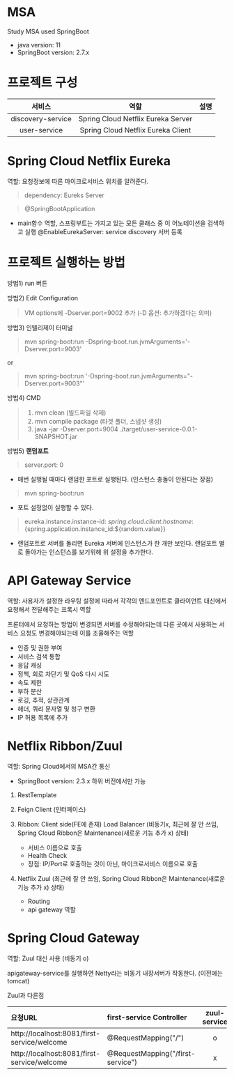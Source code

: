 # MSA

Study MSA used SpringBoot

- java version: 11
- SpringBoot version: 2.7.x

# 프로젝트 구성

|      서비스       |                역할                | 설명 |
| :---------------: | :--------------------------------: | :--: |
| discovery-service | Spring Cloud Netflix Eureka Server |      |
|   user-service    | Spring Cloud Netflix Eureka Client |      |

# Spring Cloud Netflix Eureka

역할: 요청정보에 따른 마이크로서비스 위치를 알려준다.

> dependency: Eureks Server

> @SpringBootApplication

- main함수 역할, 스프링부트는 가지고 있는 모든 클래스 중 이 어노테이션을 검색하고 실행
  @EnableEurekaServer: service discovery 서버 등록

# 프로젝트 실행하는 방법

방법1) run 버튼

방법2) Edit Configuration

> VM options에 -Dserver.port=9002 추가 (-D 옵션: 추가하겠다는 의미)

방법3) 인텔리제이 터미널

> mvn spring-boot:run -Dspring-boot.run.jvmArguments='-Dserver.port=9003'

or

> mvn spring-boot:run '-Dspring-boot.run.jvmArguments="-Dserver.port=9003"'

방법4) CMD

> 1. mvn clean (빌드파일 삭제)
> 2. mvn compile package (타겟 폴더, 스냅샷 생성)
> 3. java -jar -Dserver.port=9004 ./target/user-service-0.0.1-SNAPSHOT.jar

방법5) **랜덤포트**

> server.port: 0

- 매번 실행될 때마다 랜덤한 포트로 실행된다. (인스턴스 충돌이 안된다는 장점)

> mvn spring-boot:run

- 포트 설정없이 실행할 수 있다.

> eureka.instance.instance-id: ${spring.cloud.client.hostname}:${spring.application.instance_id:${random.value}}

- 랜덤포트로 서버를 돌리면 Eureka 서버에 인스턴스가 한 개만 보인다. 랜덤포트 별로 돌아가는 인스턴스를 보기위해 위 설정을 추가한다.

# API Gateway Service

역할: 사용자가 설정한 라우팅 설정에 따라서 각각의 엔드포인트로 클라이언트 대신에서 요청해서 전달해주는 프록시 역할

프론터에서 요청하는 방법이 변경되면 서버를 수정해야되는데 다른 곳에서 사용하는 서비스 요청도 변경해야되는데 이를 조율해주는 역할

- 인증 및 권한 부여
- 서비스 검색 통합
- 응답 캐싱
- 정책, 회로 차단기 및 QoS 다시 시도
- 속도 제한
- 부하 분산
- 로깅, 추적, 상관관계
- 헤더, 쿼리 문자열 및 청구 변환
- IP 허용 목록에 추가

# Netflix Ribbon/Zuul

역할: Spring Cloud에서의 MSA간 통신

- SpringBoot version: 2.3.x 하위 버전에서만 가능

1. RestTemplate
2. Feign Client (인터페이스)

3. Ribbon: Client side(FE에 존재) Load Balancer (비동기x, 최근에 잘 안 쓰임, Spring Cloud Ribbon은 Maintenance(새로운 기능 추가 x) 상태)

   - 서비스 이름으로 호출
   - Health Check
   - 장점: IP/Port로 호출하는 것이 아닌, 마이크로서비스 이름으로 호출

4. Netflix Zuul (최근에 잘 안 쓰임, Spring Cloud Ribbon은 Maintenance(새로운 기능 추가 x) 상태)

   - Routing
   - api gateway 역할

# Spring Cloud Gateway

역할: Zuul 대신 사용 (비동기 o)

apigateway-service를 실행하면 Netty라는 비동기 내장서버가 작동한다. (이전에는 tomcat)

Zuul과 다른점

| 요청URL                                     | first-service Controller          | zuul-service | apigateway-service |
| :------------------------------------------ | :-------------------------------- | :----------: | :----------------: |
| http://localhost:8081/first-service/welcome | @RequestMapping("/")              |      o       |         x          |
| http://localhost:8081/first-service/welcome | @RequestMapping("/first-service") |      x       |         o          |
